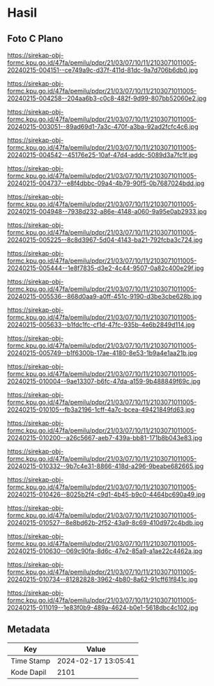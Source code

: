 # Hasil

## Foto C Plano

https://sirekap-obj-formc.kpu.go.id/47fa/pemilu/pdpr/21/03/07/10/11/2103071011005-20240215-004151--ce749a9c-d37f-411d-81dc-9a7d706b6db0.jpg

https://sirekap-obj-formc.kpu.go.id/47fa/pemilu/pdpr/21/03/07/10/11/2103071011005-20240215-004258--204aa6b3-c0c8-482f-9d99-807bb52060e2.jpg

https://sirekap-obj-formc.kpu.go.id/47fa/pemilu/pdpr/21/03/07/10/11/2103071011005-20240215-003051--89ad69d1-7a3c-470f-a3ba-92ad2fcfc4c6.jpg

https://sirekap-obj-formc.kpu.go.id/47fa/pemilu/pdpr/21/03/07/10/11/2103071011005-20240215-004542--45176e25-10af-47d4-addc-5089d3a7fc1f.jpg

https://sirekap-obj-formc.kpu.go.id/47fa/pemilu/pdpr/21/03/07/10/11/2103071011005-20240215-004737--e8f4dbbc-09a4-4b79-90f5-0b7687024bdd.jpg

https://sirekap-obj-formc.kpu.go.id/47fa/pemilu/pdpr/21/03/07/10/11/2103071011005-20240215-004948--7938d232-a86e-4148-a060-9a95e0ab2933.jpg

https://sirekap-obj-formc.kpu.go.id/47fa/pemilu/pdpr/21/03/07/10/11/2103071011005-20240215-005225--8c8d3967-5d04-4143-ba21-792fcba3c724.jpg

https://sirekap-obj-formc.kpu.go.id/47fa/pemilu/pdpr/21/03/07/10/11/2103071011005-20240215-005444--1e8f7835-d3e2-4c44-9507-0a82c400e29f.jpg

https://sirekap-obj-formc.kpu.go.id/47fa/pemilu/pdpr/21/03/07/10/11/2103071011005-20240215-005536--868d0aa9-a0ff-451c-9190-d3be3cbe628b.jpg

https://sirekap-obj-formc.kpu.go.id/47fa/pemilu/pdpr/21/03/07/10/11/2103071011005-20240215-005633--b1fdc1fc-cf1d-47fc-935b-4e6b2849d114.jpg

https://sirekap-obj-formc.kpu.go.id/47fa/pemilu/pdpr/21/03/07/10/11/2103071011005-20240215-005749--b1f6300b-17ae-4180-8e53-1b9a4e1aa21b.jpg

https://sirekap-obj-formc.kpu.go.id/47fa/pemilu/pdpr/21/03/07/10/11/2103071011005-20240215-010004--9ae13307-b6fc-47da-a159-9b488849f69c.jpg

https://sirekap-obj-formc.kpu.go.id/47fa/pemilu/pdpr/21/03/07/10/11/2103071011005-20240215-010105--fb3a2196-1cff-4a7c-bcea-49421849fd63.jpg

https://sirekap-obj-formc.kpu.go.id/47fa/pemilu/pdpr/21/03/07/10/11/2103071011005-20240215-010200--a26c5667-aeb7-439a-bb81-171b8b043e83.jpg

https://sirekap-obj-formc.kpu.go.id/47fa/pemilu/pdpr/21/03/07/10/11/2103071011005-20240215-010332--9b7c4e31-8866-418d-a296-9beabe682665.jpg

https://sirekap-obj-formc.kpu.go.id/47fa/pemilu/pdpr/21/03/07/10/11/2103071011005-20240215-010426--8025b2f4-c9d1-4b45-b9c0-4464bc690a49.jpg

https://sirekap-obj-formc.kpu.go.id/47fa/pemilu/pdpr/21/03/07/10/11/2103071011005-20240215-010527--8e8bd62b-2f52-43a9-8c69-410d972c4bdb.jpg

https://sirekap-obj-formc.kpu.go.id/47fa/pemilu/pdpr/21/03/07/10/11/2103071011005-20240215-010630--069c90fa-8d6c-47e2-85a9-a1ae22c4462a.jpg

https://sirekap-obj-formc.kpu.go.id/47fa/pemilu/pdpr/21/03/07/10/11/2103071011005-20240215-010734--81282828-3962-4b80-8a62-91cff61f841c.jpg

https://sirekap-obj-formc.kpu.go.id/47fa/pemilu/pdpr/21/03/07/10/11/2103071011005-20240215-011019--1e83f0b9-489a-4624-b0e1-5618dbc4c102.jpg


## Metadata

| Key        | Value               |
| ---------- | ------------------- |
| Time Stamp | 2024-02-17 13:05:41 |
| Kode Dapil | 2101                |



